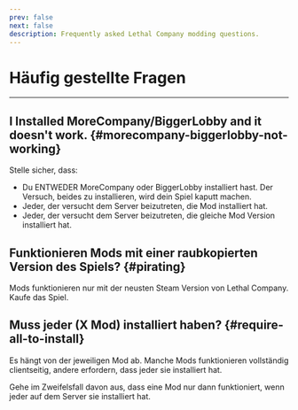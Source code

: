 ```yaml
---
prev: false
next: false
description: Frequently asked Lethal Company modding questions.
---
```


# Häufig gestellte Fragen

***

## I Installed MoreCompany/BiggerLobby and it doesn't work. {#morecompany-biggerlobby-not-working}

Stelle sicher, dass:

- Du ENTWEDER MoreCompany oder BiggerLobby installiert hast. Der Versuch, beides zu installieren, wird dein Spiel kaputt machen.
- Jeder, der versucht dem Server beizutreten, die Mod installiert hat.
- Jeder, der versucht dem Server beizutreten, die gleiche Mod Version installiert hat.

## Funktionieren Mods mit einer raubkopierten Version des Spiels? {#pirating}

Mods funktionieren nur mit der neusten Steam Version von Lethal Company. Kaufe das Spiel.

## Muss jeder (X Mod) installiert haben? {#require-all-to-install}

Es hängt von der jeweiligen Mod ab. Manche Mods funktionieren vollständig clientseitig, andere erfordern, dass jeder sie installiert hat.

Gehe im Zweifelsfall davon aus, dass eine Mod nur dann funktioniert, wenn jeder auf dem Server sie installiert hat.
